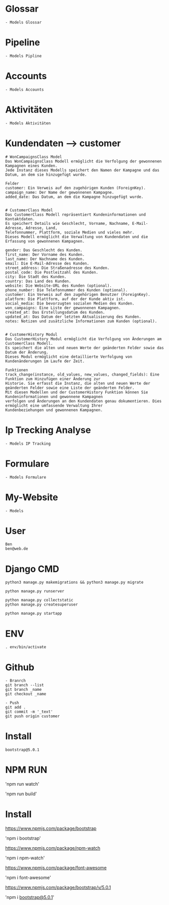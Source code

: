 # Glossar
    - Models Glossar

# Pipeline
    - Models Pipline

# Accounts
    - Models Accounts
 
# Aktivitäten
    - Models Aktivitäten

# Kundendaten --> customer


    # WonCampaignsClass Model
    Das WonCampaignsClass Modell ermöglicht die Verfolgung der gewonnenen Kampagnen eines Kunden. 
    Jede Instanz dieses Modells speichert den Namen der Kampagne und das Datum, an dem sie hinzugefügt wurde.

    Felder
    customer: Ein Verweis auf den zugehörigen Kunden (ForeignKey).
    campaign_name: Der Name der gewonnenen Kampagne.
    added_date: Das Datum, an dem die Kampagne hinzugefügt wurde.


    # CustomerClass Model
    Das CustomerClass Modell repräsentiert Kundeninformationen und Kontaktdaten. 
    Es speichert Details wie Geschlecht, Vorname, Nachname, E-Mail-Adresse, Adresse, Land, 
    Telefonnummer, Plattform, soziale Medien und vieles mehr. 
    Dieses Modell ermöglicht die Verwaltung von Kundendaten und die Erfassung von gewonnenen Kampagnen.

    gender: Das Geschlecht des Kunden.
    first_name: Der Vorname des Kunden.
    last_name: Der Nachname des Kunden.
    email: Die E-Mail-Adresse des Kunden.
    street_address: Die Straßenadresse des Kunden.
    postal_code: Die Postleitzahl des Kunden.
    city: Die Stadt des Kunden.
    country: Das Land des Kunden.
    website: Die Website-URL des Kunden (optional).
    phone_number: Die Telefonnummer des Kunden (optional).
    customer: Ein Verweis auf den zugehörigen Benutzer (ForeignKey).
    platform: Die Plattform, auf der der Kunde aktiv ist.
    social_media: Die bevorzugten sozialen Medien des Kunden.
    won_campaigns: Eine Liste der gewonnenen Kampagnen.
    created_at: Das Erstellungsdatum des Kunden.
    updated_at: Das Datum der letzten Aktualisierung des Kunden.
    notes: Notizen und zusätzliche Informationen zum Kunden (optional).


    # CustomerHistory Modul
    Das CustomerHistory Modul ermöglicht die Verfolgung von Änderungen am CustomerClass Modell. 
    Es speichert die alten und neuen Werte der geänderten Felder sowie das Datum der Änderung. 
    Dieses Modul ermöglicht eine detaillierte Verfolgung von Kundenänderungen im Laufe der Zeit.

    Funktionen
    track_change(instance, old_values, new_values, changed_fields): Eine Funktion zum Hinzufügen einer Änderung zur 
    Historie. Sie erfasst die Instanz, die alten und neuen Werte der geänderten Felder sowie eine Liste der geänderten Felder.
    Mit diesen Modellen und der CustomerHistory Funktion können Sie Kundeninformationen und gewonnene Kampagnen 
    verfolgen und Änderungen an den Kundendaten genau dokumentieren. Dies ermöglicht eine umfassende Verwaltung Ihrer 
    Kundenbeziehungen und gewonnenen Kampagnen.

    

# Ip Trecking Analyse
    - Models IP Tracking

# Formulare
    - Models Formulare

# My-Website
    - Models

# User

    Ben
    ben@web.de


# Django CMD

    python3 manage.py makemigrations && python3 manage.py migrate

    python manage.py runserver

    python manage.py collectstatic
    python manage.py createsuperuser

    python manage.py startapp

# ENV

    . env/bin/activate

# Github

    - Branrch
    git branch --list
    git branch _name
    git checkout _name

    - Push
    git add .
    git commit -m '_text'
    git push origin customer

# Install

    bootstrap@5.0.1

# NPM RUN

'npm run watch'

'npm run build'

# Install

https://www.npmjs.com/package/bootstrap

'npm i bootstrap'

https://www.npmjs.com/package/npm-watch

'npm i npm-watch'

https://www.npmjs.com/package/font-awesome

'npm i font-awesome'

https://www.npmjs.com/package/bootstrap/v/5.0.1

'npm i bootstrap@5.0.1'



